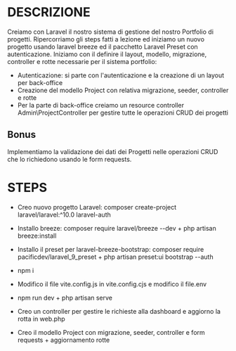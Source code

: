 # DESCRIZIONE
Creiamo con Laravel il nostro sistema di gestione del nostro Portfolio di progetti.
Ripercorriamo gli steps fatti a lezione ed iniziamo un nuovo progetto usando laravel breeze ed il pacchetto Laravel Preset con autenticazione.
Iniziamo con il definire il layout, modello, migrazione, controller e rotte necessarie per il sistema portfolio:
- Autenticazione: si parte con l'autenticazione e la creazione di un layout per back-office
- Creazione del modello Project con relativa migrazione, seeder, controller e rotte
- Per la parte di back-office creiamo un resource controller Admin\ProjectController per gestire tutte le operazioni CRUD dei progetti
## Bonus
Implementiamo la validazione dei dati dei Progetti nelle operazioni CRUD che lo richiedono usando le form requests.


# STEPS
- Creo nuovo progetto Laravel: composer create-project laravel/laravel:^10.0 laravel-auth
- Installo breeze: composer require laravel/breeze --dev + php artisan breeze:install
- Installo il preset per laravel-breeze-bootstrap: composer require pacificdev/laravel_9_preset + php artisan preset:ui bootstrap --auth
- npm i
- Modifico il file vite.config.js in vite.config.cjs e modifico il file.env
- npm run dev + php artisan serve

- Creo un controller per gestire le richieste alla dashboard e aggiorno la rotta in web.php

- Creo il modello Project con migrazione, seeder, controller e form requests + aggiornamento rotte